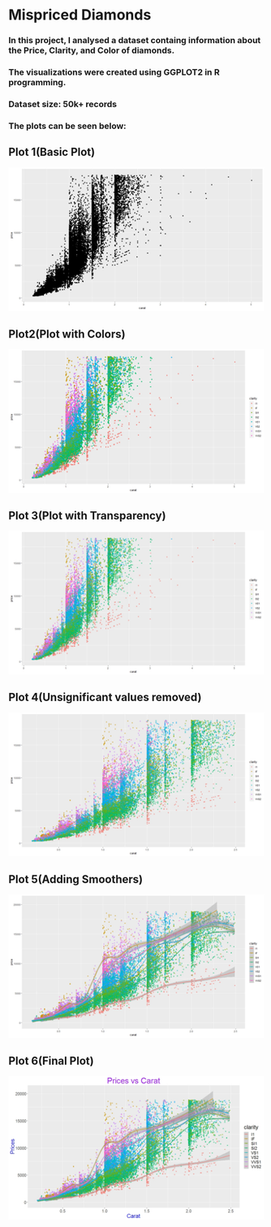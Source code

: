 # Mispriced Diamonds

### In this project, I analysed a dataset containg information about the Price, Clarity, and Color of diamonds. 
### The visualizations were created using GGPLOT2 in R programming.
### Dataset size: 50k+ records 

### The plots can be seen below:

## Plot 1(Basic Plot)
![](Plot%201(Basic%20Plot).jpeg)

## Plot2(Plot with Colors)
![](Plot%202(Plot%20with%20colors).jpeg)

## Plot 3(Plot with Transparency)
![](Plot%203(%20Plot%20with%20Transparency).jpeg)

## Plot 4(Unsignificant values removed)
![](Plot%204(%20Unsignificant%20Values%20Removed).jpeg)

## Plot 5(Adding Smoothers)
![](Plot%205(%20Adding%20Smoothers).jpeg)

## Plot 6(Final Plot)
![](Plot%206%20(Final%20Plot).jpeg)
